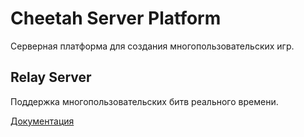 # Cheetah Server Platform

Серверная платформа для создания многопользовательских игр.

## Relay Server

Поддержка многопользовательских битв реального времени.

[Документация](servers/relay/README.md)



